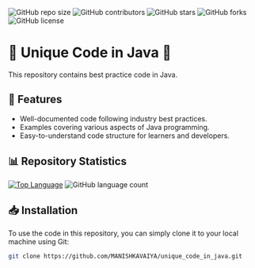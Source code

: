 ![GitHub repo size](https://img.shields.io/github/repo-size/MANISHKAVAIYA/unique_code_in_java?style=flat-square)
![GitHub contributors](https://img.shields.io/github/contributors/MANISHKAVAIYA/unique_code_in_java?style=flat-square)
![GitHub stars](https://img.shields.io/github/stars/MANISHKAVAIYA/unique_code_in_java?style=social)
![GitHub forks](https://img.shields.io/github/forks/MANISHKAVAIYA/unique_code_in_java?style=social)
![GitHub license](https://img.shields.io/github/license/MANISHKAVAIYA/unique_code_in_java?style=flat-square)

# 🌟 <span style="animation: blinker 2s linear infinite;">Unique Code in Java</span> 🌟

This repository contains best practice code in Java.

## 🚀 Features

- Well-documented code following industry best practices.
- Examples covering various aspects of Java programming.
- Easy-to-understand code structure for learners and developers.

## 📊 Repository Statistics

[![Top Language](https://img.shields.io/github/languages/top/MANISHKAVAIYA/unique_code_in_java?style=flat-square)](https://github.com/MANISHKAVAIYA/unique_code_in_java)
![GitHub language count](https://img.shields.io/github/languages/count/MANISHKAVAIYA/unique_code_in_java?style=flat-square)

## 📥 Installation

To use the code in this repository, you can simply clone it to your local machine using Git:

```bash
git clone https://github.com/MANISHKAVAIYA/unique_code_in_java.git
